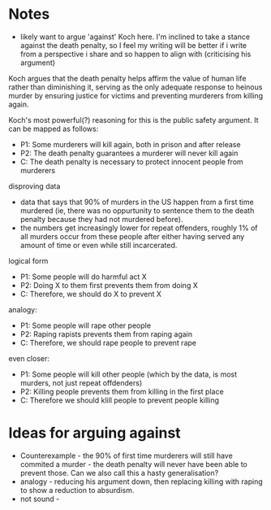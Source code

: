 # Notes
- likely want to argue 'against' Koch here. I'm inclined to take a stance against the death penalty, so I feel my writing will be better if i write from a perspective i share and so happen to align with (criticising his argument)

Koch argues that the death penalty helps affirm the value of human life rather than diminishing it, serving as the only adequate response to heinous murder by ensuring justice for victims and preventing murderers from killing again.

Koch's most powerful(?) reasoning for this is the public safety argument. It can be mapped as follows:

- P1: Some murderers will kill again, both in prison and after release
- P2: The death penalty guarantees a murderer will never kill again
- C: The death penalty is necessary to protect innocent people from murderers

disproving data
- data that says that 90% of murders in the US happen from a first time murdered (ie, there was no oppurtunity to sentence them to the death penalty because they had not murdered before).
- the numbers get increasingly lower for repeat offenders, roughly 1% of all murders occur from these people after either having served any amount of time or even while still incarcerated.

logical form
- P1: Some people will do harmful act X
- P2: Doing X to them first prevents them from doing X
- C: Therefore, we should do X to prevent X

analogy:
- P1: Some people will rape other people
- P2: Raping rapists prevents them from raping again
- C: Therefore, we should rape people to prevent rape

even closer:
- P1: Some people will kill other people (which by the data, is most murders, not just repeat offdenders)
- P2: Killing people prevents them from killing in the first place
- C: Therefore we should klill people to prevent people killing


# Ideas for arguing against
- Counterexample - the 90% of first time murderers will still have commited a murder - the death penalty will never have been able to prevent those. Can we also call this a hasty generalisation? 
- analogy - reducing his argument down, then replacing killing with raping to show a reduction to absurdism. 
- not sound - 